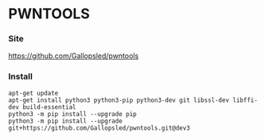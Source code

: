 # **PWNTOOLS**

### **Site**
<https://github.com/Gallopsled/pwntools>

### **Install**

```
apt-get update
apt-get install python3 python3-pip python3-dev git libssl-dev libffi-dev build-essential
python3 -m pip install --upgrade pip
python3 -m pip install --upgrade git+https://github.com/Gallopsled/pwntools.git@dev3
```
